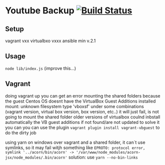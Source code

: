 # Youtube Backup [![Build Status](https://travis-ci.org/ferjgar/youtube-backup.svg?branch=master)](https://travis-ci.org/ferjgar/youtube-backup)

## Setup
vagrant vxx
virtualbxo vxxx
ansible min v.2.1

## Usage
`node lib/index.js` (improve this...)

## Vagrant
doing vagrant up you can get an error mounting the shared folders because the guest Centos OS doesnt have the VirtualBox Guest Additions installed
mount: unknown filesystem type 'vboxsf'
under some combinations (vagrant version, virtual box version, box version, etc..) it will just fail, is not going to mount the shared folder
older versions of virtualbox coulnd inbstall automatically the VB guest additions if not found/are not updated
to solve it you can you can use the plugin `vagrant plugin install vagrant-vbguest` to do the dirty job

using yarn on windows over vagrant and a shared folder, it can´t use symlinks, so it may fail witjh something like
`EPROTO: protocol error, symlink '../acorn/bin/acorn' -> '/var/www/node_modules/acorn-jsx/node_modules/.bin/acorn'`
solution: use `yarn --no-bin-links`
